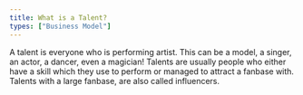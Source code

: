 ```yaml
---
title: What is a Talent?
types: ["Business Model"]
---
```

A talent is everyone who is performing artist. This can be a model, a singer, an actor, a dancer, even a magician! Talents are usually people who either have a skill which they use to perform or managed to attract a fanbase with. Talents with a large fanbase, are also called influencers.